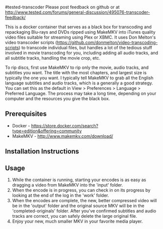 #tested-transcoder
Please post feedback on github or at http://www.tested.com/forums/general-discussion/495076-transcoder-feedback/

This is a docker container that serves as a black box for transcoding and repackaging Blu-rays and DVDs ripped using MakeMKV into iTunes quality video files suitable for streaming using Plex or XBMC. It uses Don Melton's video transcoder scripts (https://github.com/donmelton/video-transcoding-scripts) to transcode individual files, but handles a lot of the tedious stuff involved in movie transcoding for you, including adding all audio tracks, and all subtitle tracks, handling the movie crop, etc.

To rip discs, first use MakeMKV to rip only the movie, audio tracks, and subtitles you want. The title with the most chapters, and largest size is typically the one you want. I typically tell MakeMKV to grab all the English language subtitles and audio tracks, which is a generally a good strategy. You can set this as the default in View > Preferences > Language > Preferred Language. The process may take a long time, depending on your computer and the resources you give the black box.

## Prerequisites

* Docker - https://store.docker.com/search?type=edition&offering=community
* MakeMKV - http://www.makemkv.com/download/

## Installation Instructions


## Usage

1. While the container is running, starting your encodes is as easy as dragging a video from MakeMKV into the 'input' folder.
2. When the encode is in progress, you can check in on its progress by looking at the end of the log in the 'work' folder.
3. When the encodes are complete, the new, better compressed video will be in the 'output' folder and the original source MKV will be in the 'completed-originals' folder. After you've confirmed subtitles and audio tracks are correct, you can safely delete the large original file.
4. Enjoy your new, much smaller MKV in your favorite media player.
